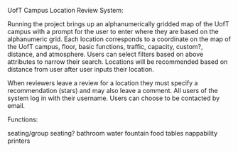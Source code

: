 UofT Campus Location Review System:

Running the project brings up an alphanumerically gridded map of the UofT campus with a prompt for the user to enter where they are based on the alphanumeric grid. Each location corresponds to a coordinate on the map of the UofT campus, floor, basic functions, traffic, capacity, custom?, distance, and atmosphere. Users can select filters based on above attributes to narrow their search. Locations will be recommended based on distance from user after user inputs their location. 

When reviewers leave a review for a location they must specify a recommendation (stars) and may also leave a comment. All users of the system log in with their username. Users can choose to be contacted by email.

Functions:

  seating/group seating?
  bathroom
  water fountain
  food
  tables
  nappability
  printers
